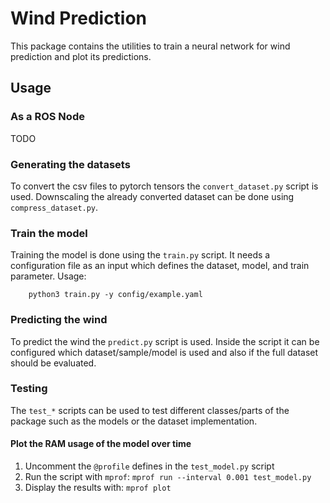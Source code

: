 # Wind Prediction
This package contains the utilities to train a neural network for wind prediction and plot its predictions.


## Usage
### As a ROS Node
TODO

### Generating the datasets
To convert the csv files to pytorch tensors the `convert_dataset.py` script is used. Downscaling the already converted dataset can be done using `compress_dataset.py`.

### Train the model
Training the model is done using the `train.py` script. It needs a configuration file as an input which defines the dataset, model, and train parameter. Usage:

```
	python3 train.py -y config/example.yaml
```

### Predicting the wind
To predict the wind the `predict.py` script is used. Inside the script it can be configured which dataset/sample/model is used and also if the full dataset should be evaluated.

### Testing
The `test_*` scripts can be used to test different classes/parts of the package such as the models or the dataset implementation.

#### Plot the RAM usage of the model over time
1. Uncomment the `@profile` defines in the `test_model.py` script
2. Run the script with `mprof`:
    ` mprof run --interval 0.001 test_model.py `
3. Display the results with:
    `mprof plot`
